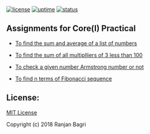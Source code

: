 [![license](https://img.shields.io/github/license/gribja/unit-testrb.svg)](https://gribja.github.io/open_datasets/LICENSE.md) [![uptime](https://img.shields.io/badge/uptime-100%25-orange.svg)](https://img.shields.io/badge/uptime-100%25-orange.svg) [![status](https://img.shields.io/pypi/status/Django.svg)](https://img.shields.io/pypi/status/Django.svg)


<script type="text/javascript"
        src="https://cdnjs.cloudflare.com/ajax/libs/mathjax/2.7.0/MathJax.js?config=TeX-AMS_CHTML"></script>


## Assignments for Core(I) Practical


* [To find the sum and average of a list of numbers](page1.md)

* [To find the sum of all multiplliers of 3 less than 100](page2.md)

* [To check a given number Armstrong number or not](page3.md)

* [To find n terms of Fibonacci sequence](page4.md)






## License:
[MIT License](LICENSE.md)

Copyright (c) 2018 Ranjan Bagri
